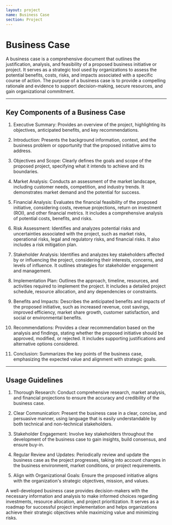```yaml
---
layout: project
name: Business Case
section: Project
---
```


# Business Case

A business case is a comprehensive document that outlines the justification, analysis, and feasibility of a proposed business initiative or project. It serves as a strategic tool used by organizations to assess the potential benefits, costs, risks, and impacts associated with a specific course of action. The purpose of a business case is to provide a compelling rationale and evidence to support decision-making, secure resources, and gain organizational commitment.

---

## Key Components of a Business Case

1. Executive Summary: Provides an overview of the project, highlighting its objectives, anticipated benefits, and key recommendations.

2. Introduction: Presents the background information, context, and the business problem or opportunity that the proposed initiative aims to address.

3. Objectives and Scope: Clearly defines the goals and scope of the proposed project, specifying what it intends to achieve and its boundaries.

4. Market Analysis: Conducts an assessment of the market landscape, including customer needs, competition, and industry trends. It demonstrates market demand and the potential for success.

5. Financial Analysis: Evaluates the financial feasibility of the proposed initiative, considering costs, revenue projections, return on investment (ROI), and other financial metrics. It includes a comprehensive analysis of potential costs, benefits, and risks.

6. Risk Assessment: Identifies and analyzes potential risks and uncertainties associated with the project, such as market risks, operational risks, legal and regulatory risks, and financial risks. It also includes a risk mitigation plan.

7. Stakeholder Analysis: Identifies and analyzes key stakeholders affected by or influencing the project, considering their interests, concerns, and levels of influence. It outlines strategies for stakeholder engagement and management.

8. Implementation Plan: Outlines the approach, timeline, resources, and activities required to implement the project. It includes a detailed project schedule, resource allocation, and any dependencies or constraints.

9. Benefits and Impacts: Describes the anticipated benefits and impacts of the proposed initiative, such as increased revenue, cost savings, improved efficiency, market share growth, customer satisfaction, and social or environmental benefits.

10. Recommendations: Provides a clear recommendation based on the analysis and findings, stating whether the proposed initiative should be approved, modified, or rejected. It includes supporting justifications and alternative options considered.

11. Conclusion: Summarizes the key points of the business case, emphasizing the expected value and alignment with strategic goals.

---

## Usage Guidelines

1. Thorough Research: Conduct comprehensive research, market analysis, and financial projections to ensure the accuracy and credibility of the business case.

2. Clear Communication: Present the business case in a clear, concise, and persuasive manner, using language that is easily understandable by both technical and non-technical stakeholders.

3. Stakeholder Engagement: Involve key stakeholders throughout the development of the business case to gain insights, build consensus, and ensure buy-in.

4. Regular Review and Updates: Periodically review and update the business case as the project progresses, taking into account changes in the business environment, market conditions, or project requirements.

5. Align with Organizational Goals: Ensure the proposed initiative aligns with the organization's strategic objectives, mission, and values.

A well-developed business case provides decision-makers with the necessary information and analysis to make informed choices regarding investments, resource allocation, and project prioritization. It serves as a roadmap for successful project implementation and helps organizations achieve their strategic objectives while maximizing value and minimizing risks.